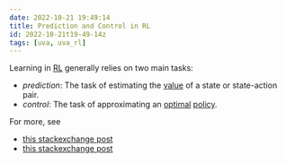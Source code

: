 ```yaml
---
date: 2022-10-21 19:49:14
title: Prediction and Control in RL
id: 2022-10-21t19-49-14z
tags: [uva, uva_rl]
---
```


Learning in [RL](./2022-10-20t15-15-55z.md) generally relies on two main tasks:

- _prediction_: The task of estimating the [value](./2022-10-21t10-45-34z.md) of
  a state or state-action pair.
- _control_: The task of approximating an [optimal](./2022-10-21t12-52-19z.md)
  [policy](./2022-10-21t10-19-39z.md).

For more, see

- [this stackexchange post](https://ai.stackexchange.com/q/21155/55107)
- [this stackexchange post](https://ai.stackexchange.com/q/13119/55107)
